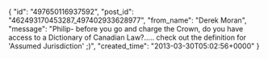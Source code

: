  {
   "id": "497650116937592",
   "post_id": "462493170453287_497402933628977",
   "from_name": "Derek Moran",
   "message": "Philip- before you go and charge the Crown, do you have access to a Dictionary of Canadian Law?..... check out the definition for 'Assumed Jurisdiction' ;)",
   "created_time": "2013-03-30T05:02:56+0000"
 }
